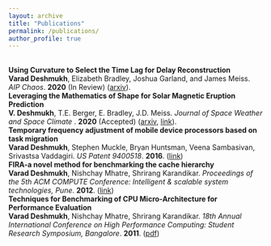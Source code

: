 ```yaml
---
layout: archive
title: "Publications"
permalink: /publications/
author_profile: true
---
```


<br>
<b>Using Curvature to Select the Time Lag for Delay Reconstruction</b> <br> 
<b>Varad Deshmukh</b>, Elizabeth Bradley, Joshua Garland, and James Meiss.
<i>AIP Chaos</i>. <b>2020</b> (In Review) (<a href="https://arxiv.org/abs/2003.06509">arxiv</a>).

<br>
<b>Leveraging the Mathematics of Shape for Solar Magnetic Eruption Prediction</b> <br> 
<b>V. Deshmukh</b>, T.E. Berger, E. Bradley, J.D. Meiss.
<i>Journal of Space Weather and Space Climate </i>. <b>2020</b> (Accepted) (<a href="https://arxiv.org/abs/2003.05827">arxiv</a>, <a href="https://www.swsc-journal.org/articles/swsc/full_html/2020/01/swsc190060/swsc190060.html">link</a>).

<br>
<b>Temporary frequency adjustment of mobile device processors based on task migration</b> <br> 
<b>Varad Deshmukh</b>, Stephen Muckle, Bryan Huntsman, Veena Sambasivan, Srivastsa Vaddagiri.
<i>US Patent 9400518</i>. <b>2016</b>. (<a href="https://patents.google.com/patent/US9400518B2/en">link</a>)

<br>
<b>FIRA-a novel method for benchmarking the cache hierarchy</b> <br> 
<b>Varad Deshmukh</b>, Nishchay Mhatre, Shrirang Karandikar.
<i>Proceedings of the 5th ACM COMPUTE Conference: Intelligent & scalable system technologies, Pune</i>. <b>2012</b>. (<a href="https://dl.acm.org/citation.cfm?id=2459132">link</a>)

<br>
<b>Techniques for Benchmarking of CPU Micro-Architecture for Performance Evaluation</b> <br> 
<b>Varad Deshmukh</b>, Nishchay Mhatre, Shrirang Karandikar.
<i>18th Annual International Conference on High Performance Computing: Student Research Symposium, Bangalore</i>. <b>2011</b>. (<a href="https://hipcor.fatcow.com/hipc2011/studsym-papers/1569512125.pdf">pdf</a>)
